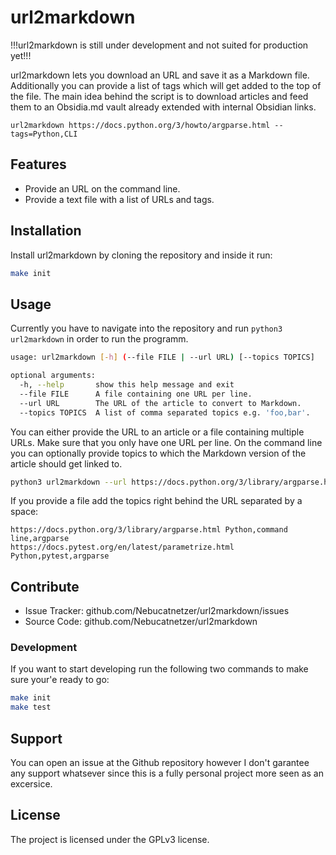 # url2markdown

!!!url2markdown is still under development and not suited for production yet!!!

url2markdown lets you download an URL and save it as a Markdown file.
Additionally you can provide a list of tags which will get added to the top of
the file. The main idea behind the script is to download articles and feed them
to an Obsidia.md vault already extended with internal Obsidian links.

```
url2markdown https://docs.python.org/3/howto/argparse.html --tags=Python,CLI
```

## Features

- Provide an URL on the command line.
- Provide a text file with a list of URLs and tags.

## Installation

Install url2markdown by cloning the repository and inside it run:

```bash
make init
```

## Usage

Currently you have to navigate into the repository and run `python3 url2markdown` in order to run the programm.

```bash
usage: url2markdown [-h] (--file FILE | --url URL) [--topics TOPICS]

optional arguments:
  -h, --help       show this help message and exit
  --file FILE      A file containing one URL per line.
  --url URL        The URL of the article to convert to Markdown.
  --topics TOPICS  A list of comma separated topics e.g. 'foo,bar'.
```

You can either provide the URL to an article or a file containing multiple
URLs. Make sure that you only have one URL per line. On the command line you
can optionally provide topics to which the Markdown version of the article
should get linked to.

```bash
python3 url2markdown --url https://docs.python.org/3/library/argparse.html --topics Python,command line
```

If you provide a file add the topics right behind the
URL separated by a space:

```
https://docs.python.org/3/library/argparse.html Python,command line,argparse
https://docs.pytest.org/en/latest/parametrize.html Python,pytest,argparse
```

## Contribute

- Issue Tracker: github.com/Nebucatnetzer/url2markdown/issues
- Source Code: github.com/Nebucatnetzer/url2markdown

### Development

If you want to start developing run the following two commands to make sure
your'e ready to go:

```bash
make init
make test
```

## Support

You can open an issue at the Github repository however I don't garantee any
support whatsever since this is a fully personal project more seen as an
excersice.

## License

The project is licensed under the GPLv3 license.
